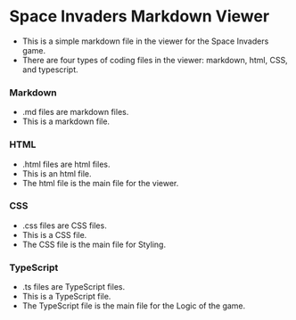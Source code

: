 <!-- Space Invaders Markdown Viewer -->

# Space Invaders Markdown Viewer

-   This is a simple markdown file in the viewer for the Space Invaders game.
-   There are four types of coding files in the viewer: markdown, html, CSS, and typescript.

### Markdown

-   .md files are markdown files.
-   This is a markdown file.

### HTML

-   .html files are html files.
-   This is an html file.
-   The html file is the main file for the viewer.

### CSS

-   .css files are CSS files.
-   This is a CSS file.
-   The CSS file is the main file for Styling.

### TypeScript

-   .ts files are TypeScript files.
-   This is a TypeScript file.
-   The TypeScript file is the main file for the Logic of the game.
